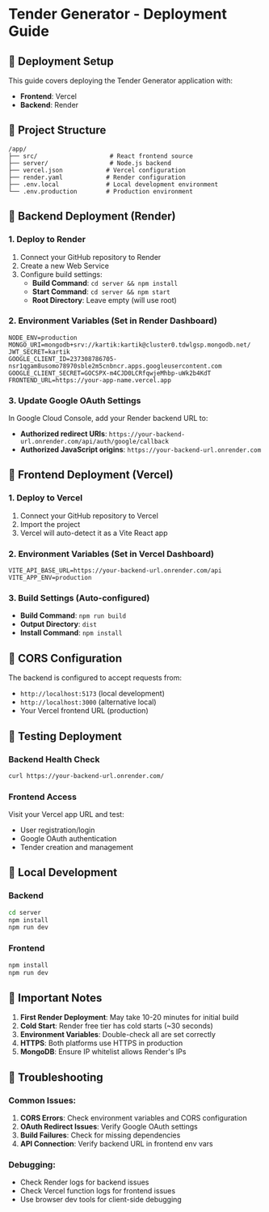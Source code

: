 # Tender Generator - Deployment Guide

## 🚀 Deployment Setup

This guide covers deploying the Tender Generator application with:
- **Frontend**: Vercel
- **Backend**: Render

## 📁 Project Structure
```
/app/
├── src/                    # React frontend source
├── server/                 # Node.js backend
├── vercel.json            # Vercel configuration
├── render.yaml            # Render configuration
├── .env.local             # Local development environment
└── .env.production        # Production environment
```

## 🔧 Backend Deployment (Render)

### 1. Deploy to Render
1. Connect your GitHub repository to Render
2. Create a new Web Service
3. Configure build settings:
   - **Build Command**: `cd server && npm install`
   - **Start Command**: `cd server && npm start`
   - **Root Directory**: Leave empty (will use root)

### 2. Environment Variables (Set in Render Dashboard)
```
NODE_ENV=production
MONGO_URI=mongodb+srv://kartik:kartik@cluster0.tdwlgsp.mongodb.net/
JWT_SECRET=kartik
GOOGLE_CLIENT_ID=237308786705-nsr1qgam8usomo78970sble2m5cnbncr.apps.googleusercontent.com
GOOGLE_CLIENT_SECRET=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
FRONTEND_URL=https://your-app-name.vercel.app
```

### 3. Update Google OAuth Settings
In Google Cloud Console, add your Render backend URL to:
- **Authorized redirect URIs**: `https://your-backend-url.onrender.com/api/auth/google/callback`
- **Authorized JavaScript origins**: `https://your-backend-url.onrender.com`

## 🎨 Frontend Deployment (Vercel)

### 1. Deploy to Vercel
1. Connect your GitHub repository to Vercel
2. Import the project
3. Vercel will auto-detect it as a Vite React app

### 2. Environment Variables (Set in Vercel Dashboard)
```
VITE_API_BASE_URL=https://your-backend-url.onrender.com/api
VITE_APP_ENV=production
```

### 3. Build Settings (Auto-configured)
- **Build Command**: `npm run build`
- **Output Directory**: `dist`
- **Install Command**: `npm install`

## 🔄 CORS Configuration

The backend is configured to accept requests from:
- `http://localhost:5173` (local development)
- `http://localhost:3000` (alternative local)
- Your Vercel frontend URL (production)

## 🧪 Testing Deployment

### Backend Health Check
```bash
curl https://your-backend-url.onrender.com/
```

### Frontend Access
Visit your Vercel app URL and test:
- User registration/login
- Google OAuth authentication
- Tender creation and management

## 🔧 Local Development

### Backend
```bash
cd server
npm install
npm run dev
```

### Frontend
```bash
npm install
npm run dev
```

## 📝 Important Notes

1. **First Render Deployment**: May take 10-20 minutes for initial build
2. **Cold Start**: Render free tier has cold starts (~30 seconds)
3. **Environment Variables**: Double-check all are set correctly
4. **HTTPS**: Both platforms use HTTPS in production
5. **MongoDB**: Ensure IP whitelist allows Render's IPs

## 🐛 Troubleshooting

### Common Issues:
1. **CORS Errors**: Check environment variables and CORS configuration
2. **OAuth Redirect Issues**: Verify Google OAuth settings
3. **Build Failures**: Check for missing dependencies
4. **API Connection**: Verify backend URL in frontend env vars

### Debugging:
- Check Render logs for backend issues
- Check Vercel function logs for frontend issues
- Use browser dev tools for client-side debugging